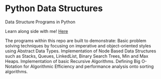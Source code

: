 # Python Data Structures

Data Structure Programs in Python

Learn along side with me! [Here](https://morganbergen.notion.site/morganbergen/python-f43b4fe1e363455c8aabc99f9c400ee6)

The programs within this repo are built to demonstrate:
Basic problem solving techniques by focusing on imperative and object-oriented styles using Abstract Data Types.
Implementation of Node Based Data Structures such as Stacks, Queues, LinkedList, Binary Search Trees, Min and Max Heaps.
Implementation of basic Recursive Algorithms.
Defining Big O-Notation for Algorithmic Efficiency and performance analysis onto sorting algorithms.

